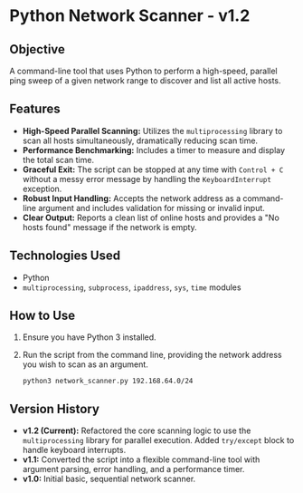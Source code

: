# Python Network Scanner - v1.2

## Objective
A command-line tool that uses Python to perform a high-speed, parallel ping sweep of a given network range to discover and list all active hosts.

## Features
* **High-Speed Parallel Scanning:** Utilizes the `multiprocessing` library to scan all hosts simultaneously, dramatically reducing scan time.
* **Performance Benchmarking:** Includes a timer to measure and display the total scan time.
* **Graceful Exit:** The script can be stopped at any time with `Control + C` without a messy error message by handling the `KeyboardInterrupt` exception.
* **Robust Input Handling:** Accepts the network address as a command-line argument and includes validation for missing or invalid input.
* **Clear Output:** Reports a clean list of online hosts and provides a "No hosts found" message if the network is empty.

## Technologies Used
* Python
* `multiprocessing`, `subprocess`, `ipaddress`, `sys`, `time` modules

## How to Use
1.  Ensure you have Python 3 installed.
2.  Run the script from the command line, providing the network address you wish to scan as an argument.

    ```
    python3 network_scanner.py 192.168.64.0/24
    ```

## Version History
* **v1.2 (Current):** Refactored the core scanning logic to use the `multiprocessing` library for parallel execution. Added `try/except` block to handle keyboard interrupts.
* **v1.1:** Converted the script into a flexible command-line tool with argument parsing, error handling, and a performance timer.
* **v1.0:** Initial basic, sequential network scanner.
